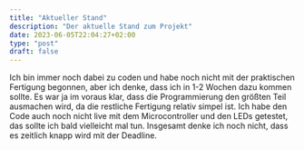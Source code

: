 ```yaml
---
title: "Aktueller Stand"
description: "Der aktuelle Stand zum Projekt"
date: 2023-06-05T22:04:27+02:00
type: "post"
draft: false
---
```


Ich bin immer noch dabei zu coden und habe noch nicht mit der praktischen Fertigung begonnen, aber ich denke, dass ich in 1-2 Wochen dazu kommen sollte. Es war ja im voraus klar, dass die Programmierung den größten Teil ausmachen wird, da die restliche Fertigung relativ simpel ist. Ich habe den Code auch noch nicht live mit dem Microcontroller und den LEDs getestet, das sollte ich bald vielleicht mal tun. Insgesamt denke ich noch nicht, dass es zeitlich knapp wird mit der Deadline.